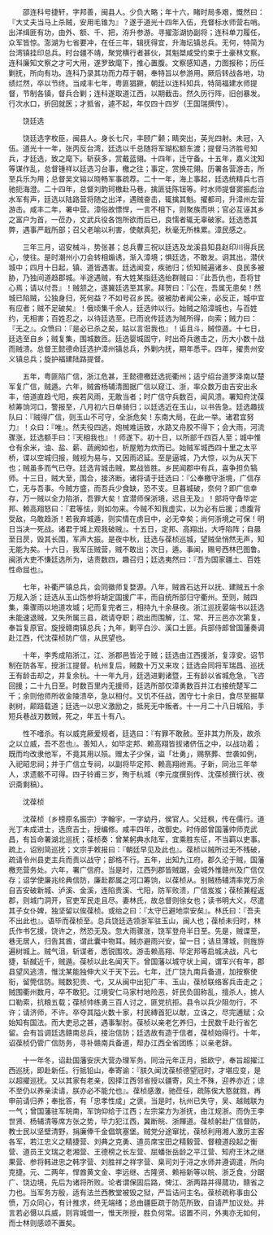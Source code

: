 <!-- { "loadSidebar": true } -->
　　邵连科号捷轩，字邦善，闽县人。少负大略；年十六，睹时局多艰，慨然曰：『大丈夫当马上杀贼，安用毛锥为』？遂于道光十四年入伍，充督标水师营右哨。出洋缉匪有功，由外、额、千、把，洊升参游。寻擢澎湖协副将；连科单刀履任，众军皆惊。澎湖为七省要冲，在任三年，辑抚得宜，升海坛镇总兵。无何，特简为台湾镇挂印总兵。时台疆不靖，聚党横行者甚伙，其魁桀咸受约束于土豪林文察。连科廉知文察之才可大用，遂罗致麾下，推心置腹。文察感知遇，力图报称；历任剿抚，所向有功。连科乃录其功而力荐于朝，奉特旨以参游用。厥后转战各地，功绩烂然，卒以节终。当咸丰七年，粤匪猖獗，朝廷以连科知兵，特简福建水师提督，节制各镇，督兵合剿；连科遂取道江西，以期截击。然久历行阵，旧创暴发。行次水口，折回就医；才抵省，遽不起，年仅四十四岁（王国瑞撰传）。

　　饶廷选

　　饶廷选字枚臣，闽县人。身长七尺，丰颐广颡；睛突出，英光四射。未冠，入伍。道光十一年，张丙反台湾，廷选以千总随将军瑚松额东渡；提督马济胜号知兵，才廷选，致之麾下。斩获多，赏戴蓝翎。十四年，迁守备。十五年，嘉义沈知等谋作乱，总督锺祥以廷选习台事，檄之往；事定，赏换花翎。历署各营游击，所至兵乐为用；总督吴文镕以晓畅军事疏荐。二十一年，海上事起，廷选统精兵七百驰扼海澄。二十四年，总督刘韵珂檄赴马巷，擒匪徒陈钮等。时水师提督窦振彪治水军有声，廷选以陆路营将随之出洋，遇贼奋击，辄擒其魁。擢都司，升漳州左营游击。咸丰二年，署中营。漳俗故慓悍，一言不相下，则聚族而哄；官必互诬其乡之富户为首，一莅办，文武兵役各饱所欲而后已，良懦者辄无辜破家。廷选悉其弊，遇事严戢所部；召父老喻以利害，使献真犯，秋毫无所株累。漳民感之。

　　三年三月，诏安械斗，势张甚；总兵曹三祝以廷选及龙溪县知县赵印川得兵民心，使往。是时潮州小刀会转相煽诱，渐入漳境；惧廷选，不敢发。诇其出，潜伏城中；四月十日起，镇、道皆遇害。廷选闻变，疾驰归；侦知贼遍诸乡、良民多被胁，乃独间道趋郡城。半途遇贼，有大姓某指廷选绐群贼曰：『此吾仇也，吾将甘心焉；请以付吾』！贼颔之，遂翼廷选至其家。拜贺曰：『公在，吾属无患矣！然城已陷贼，公独身归，死何益？不如号召乡民。彼被肋者闻公来，必反正，城中宜有应者；贼不足破矣』！俄顷集千余人，廷选帅以行。始贼之陷漳城也，与百姓约，无相害；百姓忍之，以待廷选至。已而讹传廷选为贼所得，向索；贼力曰：『无之』。众愤曰：『是必已杀之矣，姑以言诳我也』！诟且斗，贼惊遁。十七日，廷选至自乡；贼复集，围城数匝。廷选婴城固守，时出奇兵邀击之，历大小数十战而贼溃。总督王懿德命廷选护漳州镇总兵，外剿内抚，期年悉平。四年，擢贵州安义镇总兵；旋护福建陆路提督。

　　五年，粤匪陷广信，浙江危甚，王懿德檄廷选扼衢州；适宁绍台道罗泽南以楚军复广信，贼遁。六年，贼酋杨辅清图据广信以窥江、浙，率众数万由吉安出永丰，倍道直趋弋阳，疾若风雨，无敢当者；时广信守兵数百，闻风溃。署知府沈葆桢筹饷河口，警报至，八月初六日单骑归；以廷选近在玉山，以书告急。廷选趣拔队曰：『贼得广信，则玉山不可守，全浙危矣！东南大局，在此一举。诸君宜努力』！众曰：『唯』。然夫役四逃，炮械难运致，水路又舟胶不得下；会大雨，河流骤涨，廷选额手曰：『天相我也』！师遂下。初十日，以所部千四百人至；城中惟仓有余米，油、盐、薪、蔬阙如也，析屋勉为炊而已。始贼军城西四十里之太平桥，谍以空城归报，贼视为易与，又因雨迟延。至是逼城，乃大惊，以为从天下也；贼虽多而气已夺。廷选背城击贼，累战皆胜。乡民闻郡中有兵，喜争担负犒师。十三日，贼大至，围合，接济断。诸将请于廷选曰：『公奉檄守浙境，广信存亡，无与吾事。今贼方盛，而吾兵少食缺，恐不支。旦暮城破，奈何？即广信幸存，万一贼以全力陷浙，吾罪大矣！宜潜师保浙境，迟且无及』！部将守备毕定邦、赖高翔怒曰：『君等怯，则如勿来。今贼不知我虚实，以为必有后援；虑腹背受敌，乌敢趋浙！若我弃城遁，则实情在虏目中，必无幸矣；尚何浙境之可保！明日当决一死战。诸君于城上观我破贼』。十五日，定邦、高翔出，大呼陷阵；自晨至日昃，毁其长围，军声大振。是夜中秋，廷选与葆桢巡城，望贼垒悄然无声，知无能为矣。十六日，我军压贼营，贼不敢出；次日，遁。事闻，赐号西林巴图鲁。闽浙大吏不慊廷选所为，诘责数四，趣召归；廷选夷然曰：『吾为国家疆土、百姓性命屈也』。

　　七年，补衢严镇总兵，会同徽师复婺源。八年，贼酋石达开以抚、建贼五十余万规入浙；廷选从玉山饬参将胡定国援广丰，而自统所部归守衢州。至则，贼四集，乘骤雨以地道攻城；圮而复完者三，相持九十余昼夜。浙江巡抚晏端书以廷选未能速退贼，又失所属三县，疏请夺职；疏出而围解，江、常、开三邑亦次第复，奉旨复原官。旋授赣南镇总兵；九年，剿平白沙、溪口土匪。兵部侍郎曾国藩奏调赴江西，代沈葆桢防广信，从民望也。

　　十年，李秀成陷浙江，江、浙郡邑皆沦于贼；廷选由江西援浙，复淳安。诏节制在防各军，授浙江提督。杭州复后，贼数十万又来攻；廷选会同将军瑞昌、巡抚王有龄击却之，并复余杭。十一年九月，廷选进剿诸暨，王有龄以省城危急，飞咨回援；二十九日至。时数百里内无援师，廷选所部仅漳勇数百并江右接统楚军二千；余则他师所收金陵溃卒，急以相付。又饥不任战，困守七十余日，食尽至掘草剥树，颠踣载道；廷选一以忠义激励之，抵死无中叛者。十一月二十八日城陷，手短兵巷战刃数贼，死之，年五十有八。

　　性不嗜杀。有以威克厥爱规者，廷选曰：『有罪不敢赦。至非其力所及，故杀之以立威，吾不忍也』。善知人，如毕定邦、赖高翔皆拔诸侪伍之中，以战功着；既而均改隶他军，不竟其用以殒。赠太子少保，谥「壮勇」，赐祭葬、世袭如例，入祀昭忠祠；并于广信立专祠，以副将毕定邦、赖高翔祔焉。子新，同治三年举人，求遗骸不可得。四子铃甫三岁，殉于杭城（李元度撰别传、沈葆桢撰行状、夜识斋剩稿）。

　　沈葆桢

　　沈葆桢（乡榜原名振宗）字翰宇，一字幼丹，侯官人。父廷枫，传在儒行。道光丁未成进士，选庶吉士，授编修。咸丰四年，改御史。时侍郎曾国藩帅师克武昌，有旨命署湖北巡抚；葆桢奏：曾某躬典水陆军，宜乘胜东征，不当羁以吏事。疏上，诏别简巡抚；文宗手敕报曰：『朝廷早见及此也』。葆桢以贼所过无不残破，疏请令州县吏主兵而责以战守；部格不行。五年，出知九江府。郡久沦于贼，国藩檄充营务处。六年，署广信府。当是时，江西列郡皆贼踞，会城外惟赣州及广信仅存；诏学使廉兆纶典信防，廉赴郡属之河口筹饷，以葆桢从。别贼杨辅清率党万余自吉安破新城、泸溪、金溪，连陷贵溪、弋阳，防军败溃，广信岌岌；葆桢兼程返郡，则城门洞开，官吏军民走且尽。妻林氏，故总督则徐女也；读书明大义，尽遣其子女仆婢，独坚留以俟葆桢。或绐之曰：『太守已避地崇安矣』。林氏曰：『吾夫不出此也』。语毕而葆桢至。总兵饶廷选领浙军驻玉山，闽人也；葆桢未归时，林氏作书乞援，饶许之，然恐无及。忽大雨骤涨，饶军登舟半日至。先是，贼谍至，巷无居人，归告其酋，谓此囊中物耳。贼亦避雨兴安，留一日；诘旦薄城，则旌斿遍树城上。贼气沮，斩谍者，悉锐围攻。游击赖高翔、毕定邦等启城决战，凡七捷，斩馘近千，贼遁。葆桢以此名闻天下。曾国藩以城守状上闻，谓军兴有年，郡县望风逃溃，惟沈某能独伸大义于天下云。七年，迁广饶九南兵备道，加按察使衔，留筦信防。贼数犯贵、弋，又从闽中出犯广丰、玉山，葆桢联络客兵击走之；贼围衢州数月，卒不敢犯。江境安仁马家村地险恶，奸民负固称乱，擅杀人，掳人口勒索，抗粮五载；葆桢帅练勇三百人讨之，匪党抗拒。县令以兵少阻勿行，不许；请济师，不许。卒夺其隘火数十家，村民縳首犯以献，立诛之，尽完逋赋；众始知有国法。而大吏忌之甚，遇事掣肘。葆桢以亲老乞养归，士民数千赴行省乞留。会有旨调廷选赣南总兵，接治信防；廷选故有造于信者，葆桢始得行。十年，诏葆桢仍管广信防务，寻补赣南兵备道，帮办江西全省团练；以亲老辞。

　　十一年冬，诏赴国藩安庆大营办理军务。同治元年正月，抵欧宁，奉旨超擢江西巡抚，即赴新任。行抵铅山，奉寄谕：『朕久闻沈葆桢德望冠时，才堪应变，是以超擢巡抚。又以其家有老亲，因择江西邻省授以疆寄，风土不殊，迎养亦近；谅不至仍以养亲渎请，朕亦必不能允也』。葆桢感激，驰莅任，疏陈俟大憝就戮，再申前请归养；奉批答，有「忠孝性成」之褒。当是时，杭州已失守，吴、越贼联为一气；曾国藩驻军皖南，军饷仰给于江西；左宗棠方为浙抚，由江规浙。而伪王李世贤、杨辅清等席方张之势，毕力犯江西，冀断皖、浙餫道。葆桢躬赴广信督防，教士民以坚壁清野，捐廉俸千金倡筑塞堡。贼党分途窜扰，葆桢利用湘人激厉主客各军，若江忠义之精捷营、刘典之克勇、道员席宝田之精毅营、督粮道段起之衡营、道员王文瑞之老湘营、王德榜之长左营、屈蟠张岳龄之平江营、知府王沐之继果营、参将韩进忠之韩字营、刘胜祥之祥字营、臬司刘于浔之水师并遵调遣，所向克捷。元、二两年，悍酋黄文金、李远继、古隆贤、赖裕新等以皖、浙乏食，分踞广、饶边境，先后为诸将所败。论者谓保固后路，俾江、浙两路并得蒇功，赣省之力也。当军务方殷，适有法兰西教堂被毁之狱，严旨诘问主名。葆桢疏称事由公愤，万众同心，有计推求，终无端绪；总由疆臣疏于防范所致，自请严加议处。并言若必慑以兵威，则背城借一，惟天所授，胜负何常。诏置不问，外夷亦无如何，而士林则感颂不置矣。

